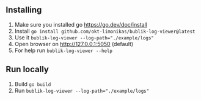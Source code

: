 ## Installing

1. Make sure you installed go https://go.dev/doc/install
2. Install `go install github.com/okt-limonikas/bublik-log-viewer@latest`
3. Use it `bublik-log-viewer --log-path="./example/logs"`
4. Open browser on http://127.0.0.1:5050 (default)
5. For help run `bublik-log-viewer --help`

## Run locally

1. Build `go build`
2. Run `bublik-log-viewer --log-path="./example/logs"`
